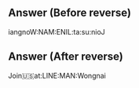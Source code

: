 ## Answer (Before reverse)
iangnoW:NAM:ENIL:ta:su:nioJ

## Answer (After reverse)
Join:us:at:LINE:MAN:Wongnai
